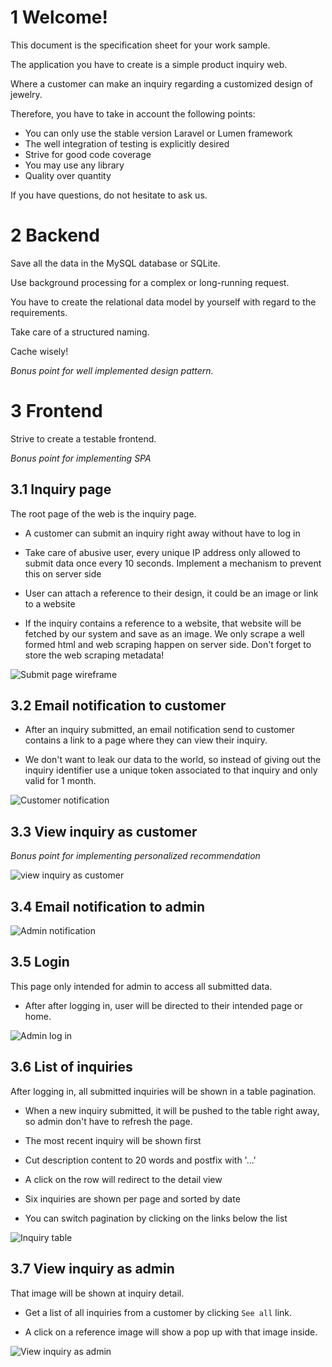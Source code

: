 # 1 Welcome!

This document is the specification sheet for your work sample.

The application you have to create is a simple product inquiry web.

Where a customer can make an inquiry regarding a customized design of jewelry.

Therefore, you have to take in account the following points:

* You can only use the stable version Laravel or Lumen framework
* The well integration of testing is explicitly desired
* Strive for good code coverage
* You may use any library
* Quality over quantity

If you have questions, do not hesitate to ask us.

# 2 Backend

Save all the data in the MySQL database or SQLite.

Use background processing for a complex or long-running request.

You have to create the relational data model by yourself with regard to the requirements.

Take care of a structured naming.

Cache wisely!

*Bonus point for well implemented design pattern.*

# 3 Frontend

Strive to create a testable frontend.

*Bonus point for implementing SPA*

## 3.1 Inquiry page

The root page of the web is the inquiry page.

* A customer can submit an inquiry right away without have to log in

* Take care of abusive user, every unique IP address only allowed to submit data once every 10 seconds.
Implement a mechanism to prevent this on server side

* User can attach a reference to their design, it could be an image or link to a website

* If the inquiry contains a reference to a website, that website will be fetched by our system and save as an image.  We only scrape a well formed html and web scraping happen on server side.
Don't forget to store the web scraping metadata!

![Submit page wireframe](./submit_form.png)

## 3.2 Email notification to customer

* After an inquiry submitted, an email notification send to customer contains a link to 
a page where they can view their inquiry.

* We don't want to leak our data to the world, so instead of giving out the inquiry identifier use a unique token associated to that inquiry and only valid for 1 month.

![Customer notification](./email_customer.png)

## 3.3 View inquiry as customer

*Bonus point for implementing personalized recommendation*

![view inquiry as customer](./detail_customer.png)

## 3.4 Email notification to admin

![Admin notification](./email_admin.png)

## 3.5 Login

This page only intended for admin to access all submitted data.

* After after logging in, user will be directed to their intended page or home.

![Admin log in](./login.png)

## 3.6 List of inquiries

After logging in, all submitted inquiries will be shown in a table pagination.

* When a new inquiry submitted, it will be pushed to the table right away, so admin don't have to refresh the page.

* The most recent inquiry will be shown first

* Cut description content to 20 words and postfix with '...'

* A click on the row will redirect to the detail view

* Six inquiries are shown per page and sorted by date

* You can switch pagination by clicking on the links below the list

![Inquiry table](./inquiries_list.png)


## 3.7 View inquiry as admin

That image will be shown at inquiry detail.

* Get a list of all inquiries from a customer by clicking `See all` link.

* A click on a reference image will show a pop up with that image inside.

![View inquiry as admin](./detail_admin.png)
